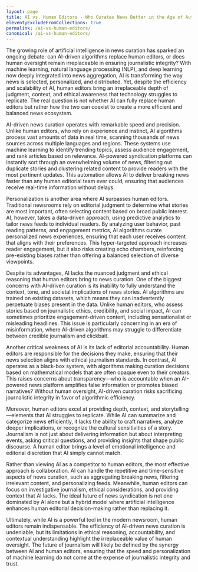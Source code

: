 ```yaml
---
layout: page
title: AI vs. Human Editors - Who Curates News Better in the Age of Automation?
eleventyExcludeFromCollections: true
permalink: /ai-vs-human-editors/
canonical: /ai-vs-human-editors/
---
```


The growing role of artificial intelligence in news curation has sparked an ongoing debate: can AI-driven algorithms replace human editors, or does human oversight remain irreplaceable in ensuring journalistic integrity? With machine learning, natural language processing (NLP), and deep learning now deeply integrated into news aggregation, AI is transforming the way news is selected, personalized, and distributed. Yet, despite the efficiency and scalability of AI, human editors bring an irreplaceable depth of judgment, context, and ethical awareness that technology struggles to replicate. The real question is not whether AI can fully replace human editors but rather how the two can coexist to create a more efficient and balanced news ecosystem.

AI-driven news curation operates with remarkable speed and precision. Unlike human editors, who rely on experience and instinct, AI algorithms process vast amounts of data in real time, scanning thousands of news sources across multiple languages and regions. These systems use machine learning to identify trending topics, assess audience engagement, and rank articles based on relevance. AI-powered syndication platforms can instantly sort through an overwhelming volume of news, filtering out duplicate stories and clustering related content to provide readers with the most pertinent updates. This automation allows AI to deliver breaking news faster than any human editorial team ever could, ensuring that audiences receive real-time information without delays.

Personalization is another area where AI surpasses human editors. Traditional newsrooms rely on editorial judgment to determine what stories are most important, often selecting content based on broad public interest. AI, however, takes a data-driven approach, using predictive analytics to tailor news feeds to individual readers. By analyzing user behavior, past reading patterns, and engagement metrics, AI algorithms curate personalized news experiences, ensuring that each user receives content that aligns with their preferences. This hyper-targeted approach increases reader engagement, but it also risks creating echo chambers, reinforcing pre-existing biases rather than offering a balanced selection of diverse viewpoints.

Despite its advantages, AI lacks the nuanced judgment and ethical reasoning that human editors bring to news curation. One of the biggest concerns with AI-driven curation is its inability to fully understand the context, tone, and societal implications of news stories. AI algorithms are trained on existing datasets, which means they can inadvertently perpetuate biases present in the data. Unlike human editors, who assess stories based on journalistic ethics, credibility, and social impact, AI can sometimes prioritize engagement-driven content, including sensationalist or misleading headlines. This issue is particularly concerning in an era of misinformation, where AI-driven algorithms may struggle to differentiate between credible journalism and clickbait.

Another critical weakness of AI is its lack of editorial accountability. Human editors are responsible for the decisions they make, ensuring that their news selection aligns with ethical journalism standards. In contrast, AI operates as a black-box system, with algorithms making curation decisions based on mathematical models that are often opaque even to their creators. This raises concerns about transparency—who is accountable when an AI-powered news platform amplifies false information or promotes biased narratives? Without human oversight, AI-driven curation risks sacrificing journalistic integrity in favor of algorithmic efficiency.

Moreover, human editors excel at providing depth, context, and storytelling—elements that AI struggles to replicate. While AI can summarize and categorize news efficiently, it lacks the ability to craft narratives, analyze deeper implications, or recognize the cultural sensitivities of a story. Journalism is not just about delivering information but about interpreting events, asking critical questions, and providing insights that shape public discourse. A human editor brings a level of emotional intelligence and editorial discretion that AI simply cannot match.

Rather than viewing AI as a competitor to human editors, the most effective approach is collaboration. AI can handle the repetitive and time-sensitive aspects of news curation, such as aggregating breaking news, filtering irrelevant content, and personalizing feeds. Meanwhile, human editors can focus on investigative journalism, ethical considerations, and providing context that AI lacks. The ideal future of news syndication is not one dominated by AI alone but a hybrid model where artificial intelligence enhances human editorial decision-making rather than replacing it.

Ultimately, while AI is a powerful tool in the modern newsroom, human editors remain indispensable. The efficiency of AI-driven news curation is undeniable, but its limitations in ethical reasoning, accountability, and contextual understanding highlight the irreplaceable value of human oversight. The future of journalism will likely be defined by the synergy between AI and human editors, ensuring that the speed and personalization of machine learning do not come at the expense of journalistic integrity and trust.
